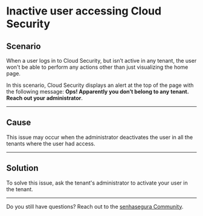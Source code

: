 # Inactive user accessing Cloud Security

## Scenario
When a user logs in to Cloud Security, but isn’t active in any tenant, the user won't be able to perform any actions other than just visualizing the home page.

In this scenario, Cloud Security displays an alert at the top of the page with the following message: **Ops! Apparently you don’t belong to any tenant. Reach out your administrator**. 

* * *

## Cause
This issue may occur when the administrator deactivates the user in all the tenants where the user had access.

* * *

## Solution
To solve this issue, ask the tenant's administrator to activate your user in the tenant.

* * *

Do you still have questions? Reach out to the [senhasegura Community](https://community.senhasegura.io/).
